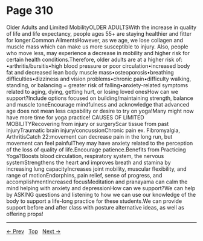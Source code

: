 # Page 310

Older Adults and Limited MobilityOLDER ADULTSWith the increase in quality of life and life expectancy, people ages 55+ are staying healthier and fitter for longer.Common AilmentsHowever, as we age, we lose collagen and muscle mass which can make us more susceptible to injury. Also, people who move less, may experience a decrease in mobility and higher risk for certain health conditions.Therefore, older adults are at a higher risk of: •arthritis/bursitis•high blood pressure or poor circulation•increased body fat and decreased lean body muscle mass•osteoporosis•breathing difficulties•dizziness and vision problems•chronic pain•difficulty walking, standing, or balancing = greater risk of falling•anxiety-related symptoms related to aging, dying, getting hurt, or losing loved onesHow can we support?Include options focused on building/maintaining strength, balance and muscle toneEncourage mindfulness and acknowledge that advanced age does not mean less capability or desire to try on yoga!Many might now have more time for yoga practice! CAUSES OF LIMITED MOBILITYRecovering from injury or surgeryScar tissue from past injuryTraumatic brain injury/concussionChronic pain ex. Fibromyalgia, ArthritisCatch 22:movement can decrease pain in the long run, but movement can feel painfulThey may have anxiety related to the perception of the loss of quality of life.Encourage patience.Benefits from Practicing Yoga?Boosts blood circulation, respiratory system, the nervous systemStrengthens the heart and improves breath and stamina by increasing lung capacityIncreases joint mobility, muscular flexibility, and range of motionEndorphins, pain relief, sense of progress, and accomplishmentIncreased focusMeditation and pranayama can calm the mind helping with anxiety and depressionHow can we support?We can help by ASKING questions and listening to how we can use our knowledge of the body to support a life-long practice for these students.We can provide support before and after class with posture alternative ideas, as well as offering props!


---
[← Prev](/pages/page-309.md) &nbsp; [Top](/index.md) &nbsp; [Next →](/pages/page-311.md)
